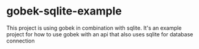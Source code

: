 # gobek-sqlite-example
This project is using gobek in combination with sqlite. It's an example project for how to use gobek with an api that also uses sqlite for database connection
